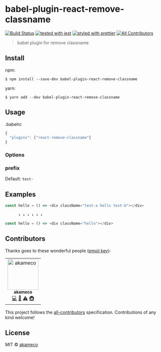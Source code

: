 # babel-plugin-react-remove-classname

[![Build Status](https://travis-ci.org/akameco/babel-plugin-react-remove-classname.svg?branch=master)](https://travis-ci.org/akameco/babel-plugin-react-remove-classname)
[![tested with jest](https://img.shields.io/badge/tested_with-jest-99424f.svg)](https://github.com/facebook/jest)
[![styled with prettier](https://img.shields.io/badge/styled_with-prettier-ff69b4.svg)](https://github.com/prettier/prettier)
[![All Contributors](https://img.shields.io/badge/all_contributors-1-orange.svg?style=flat-square)](#contributors)

> babel plugin for remove classname

## Install

npm:

```
$ npm install --save-dev babel-plugin-react-remove-classname
```

yarn:

```
$ yarn add --dev babel-plugin-react-remove-classname
```

## Usage

.babelrc

```js
{
  "plugins": ["react-remove-classname"]
}
```

### Options

### prefix

Default: `test-` <br>

## Examples

```js
const hello = () => <div className="test-a hello test-b"></div>

      ↓ ↓ ↓ ↓ ↓ ↓

const hello = () => <div className="hello"></div>
```

## Contributors

Thanks goes to these wonderful people
([emoji key](https://github.com/kentcdodds/all-contributors#emoji-key)):

<!-- ALL-CONTRIBUTORS-LIST:START - Do not remove or modify this section -->
<!-- prettier-ignore -->
<table><tr><td align="center"><a href="http://akameco.github.io"><img src="https://avatars2.githubusercontent.com/u/4002137?v=4" width="100px;" alt="akameco"/><br /><sub><b>akameco</b></sub></a><br /><a href="https://github.com/akameco/babel-plugin-react-remove-classname/commits?author=akameco" title="Code">💻</a> <a href="https://github.com/akameco/babel-plugin-react-remove-classname/commits?author=akameco" title="Documentation">📖</a> <a href="https://github.com/akameco/babel-plugin-react-remove-classname/commits?author=akameco" title="Tests">⚠️</a> <a href="#infra-akameco" title="Infrastructure (Hosting, Build-Tools, etc)">🚇</a></td></tr></table>
<!-- ALL-CONTRIBUTORS-LIST:END -->

This project follows the
[all-contributors](https://github.com/kentcdodds/all-contributors)
specification. Contributions of any kind welcome!

## License

MIT © [akameco](http://akameco.github.io)
